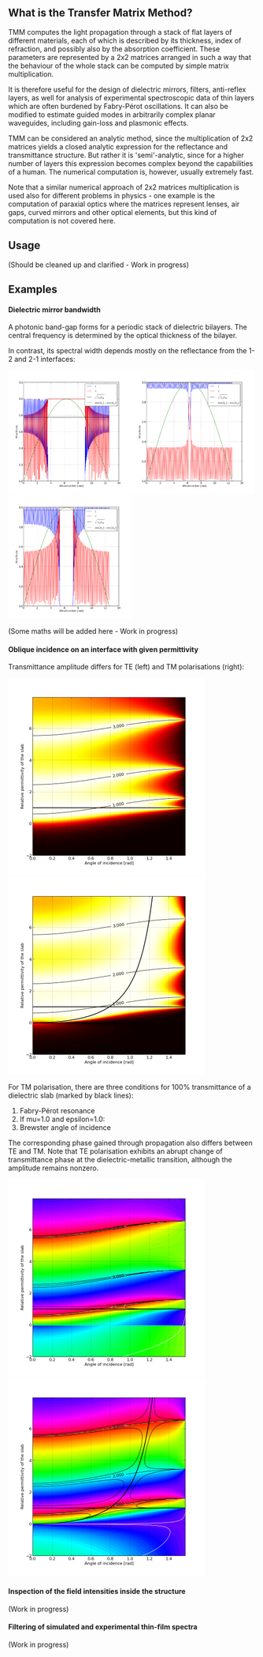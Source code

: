 ## What is the Transfer Matrix Method?
TMM computes the light propagation through a stack of flat layers of different materials, each of which is described by its thickness, index of refraction, and possibly also by the absorption coefficient. These parameters are represented by a 2x2 matrices arranged in such a way that the behaviour of the whole stack can be computed by simple matrix multiplication.

It is therefore useful for the design of dielectric mirrors, filters, anti-reflex layers, as well for analysis of experimental spectroscopic data of thin layers which are often burdened by Fabry-Pérot oscillations. It can also be modified to estimate guided modes in arbitrarily complex planar waveguides, including gain-loss and plasmonic effects.

TMM can be considered an analytic method, since the multiplication of 2x2 matrices yields a closed analytic expression for the reflectance and transmittance structure. But rather it is 'semi'-analytic, since for a higher number of layers this expression becomes complex beyond the capabilities of a human. The numerical computation is, however, usually extremely fast. 

Note that a similar numerical approach of 2x2 matrices multiplication is used also for different problems in physics - one example is the computation of paraxial optics where the matrices represent lenses, air gaps, curved mirrors and other optical elements, but this kind of computation is not covered here.

## Usage
(Should be cleaned up and clarified - Work in progress)

## Examples
#### Dielectric mirror bandwidth
A photonic band-gap forms for a periodic stack of dielectric bilayers. The central frequency is determined by the optical thickness of the bilayer. 

In contrast, its spectral width depends mostly on the reflectance from the 1-2 and 2-1 interfaces:

<img alt="slab_amplitude_layers=30" src="./TM_slab_amplitude_layers=30b.png" width="250px"><img alt="slab_amplitude_layers=30" src="./TM_slab_amplitude_layers=30c.png" width="250px"><img src="./TM_slab_amplitude_layers=30.png" width="250px">

(Some maths will be added here - Work in progress)

#### Oblique incidence on an interface with given permittivity
Transmittance amplitude differs for TE (left) and TM polarisations (right):

<img alt="slab_amplitude.png" src="./TE_slab_amplitude.png" width="400px">
<img alt="slab_amplitude.png" src="./TM_slab_amplitude.png" width="400px">

For TM polarisation, there are three conditions for 100% transmittance of a dielectric slab (marked by black lines):
1) Fabry-Pérot resonance
2) If mu=1.0 and epsilon=1.0:
3) Brewster angle of incidence

The corresponding phase gained through propagation also differs between TE and TM. Note that TE polarisation exhibits an abrupt change of transmittance phase at the dielectric-metallic  transition, although the amplitude remains nonzero.

<img alt="slab_phase.png" src="./TE_slab_phase.png" width="400px">
<img alt="slab_phase.png" src="./TM_slab_phase.png" width="400px">

#### Inspection of the field intensities inside the structure
(Work in progress)

#### Filtering of simulated and experimental thin-film spectra
(Work in progress)



